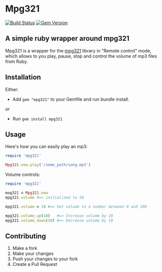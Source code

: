 Mpg321
===========

[![Build Status](https://travis-ci.org/RichardVickerstaff/mpg321.svg)](https://travis-ci.org/RichardVickerstaff/mpg321)
[![Gem Version](https://badge.fury.io/rb/mpg321.svg)](http://badge.fury.io/rb/mpg321)

A simple ruby wrapper around mpg321
-----------------------------------

Mpg321 is a wrapper for the [mpg321][mpg321] library in "Remote control" mode, which
allows to you play, pause, stop and control the volume of mp3 files from Ruby.

Installation
------------
Either:
  - Add `gem "mpg321"` to your Gemfile and run bundle install.

or

  - Run `gem install mpg321`

Usage
-----
Here's how you can easily play an mp3:

```ruby
require 'mpg321'

Mpg321.new.play('/some_path/song.mp3')
```

Volume controls:

```ruby
require 'mpg321'

mog321 = Mpg321.new
mpg321.volume #=> initialized to 50

mpg321.volume = 10 #=> Set volume to a number between 0 and 100

mpg321.volume_up(10)   #=> Increase volume by 10
mpg321.volume_down(10) #=> Decrease volume by 10
```

Contributing
------------
  1. Make a fork
  2. Make your changes
  3. Push your changes to your fork
  4. Create a Pull Request

[mpg321]: http://linux.die.net/man/1/mpg321
